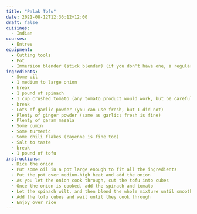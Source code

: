 ```yaml
---
title: "Palak Tofu"
date: 2021-08-12T12:36:12+12:00
draft: false
cuisines:
  - Indian
courses:
  - Entree
equipment:
  - Cutting tools
  - Pot
  - Immersion blender (stick blender) (if you don't have one, a regular blender would work too; it would be less convenient though)
ingredients:
  - Some oil
  - 1 medium to large onion
  - break
  - 1 pound of spinach
  - 1 cup crushed tomato (any tomato product would work, but be careful if you use sauce, since it often already has spices in it)
  - break
  - Lots of garlic powder (you can use fresh, but I did not)
  - Plenty of ginger powder (same as garlic; fresh is fine)
  - Plenty of garam masala
  - Some cumin
  - Some turmeric
  - Some chili flakes (cayenne is fine too)
  - Salt to taste
  - break
  - 1 pound of tofu
instructions:
  - Dice the onion
  - Put some oil in a pot large enough to fit all the ingredients
  - Put the pot over medium-high heat and add the onion
  - As you let the onion cook through, cut the tofu into cubes
  - Once the onion is cooked, add the spinach and tomato
  - Let the spinach wilt, and then blend the whole mixture until smooth
  - Add the tofu cubes and wait until they cook through
  - Enjoy over rice
---
```

